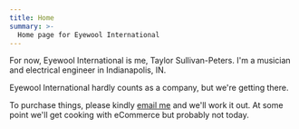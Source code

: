 ```yaml
---
title: Home
summary: >-
  Home page for Eyewool International
---
```


For now, Eyewool International is me, Taylor Sullivan-Peters. I'm a musician and electrical engineer in Indianapolis, IN. 

Eyewool International hardly counts as a company, but we're getting there.  

To purchase things, please kindly [email me](mailto:eyewoolinternational@gmail.com) and we'll work it out. At some point we'll get cooking with eCommerce but probably not today. 

